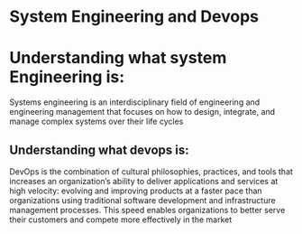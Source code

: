 # System Engineering and Devops

# Understanding what system Engineering is:
Systems engineering is an interdisciplinary field of engineering and engineering management that focuses on how to design, integrate, and manage complex systems over their life cycles

## Understanding what devops is:
DevOps is the combination of cultural philosophies, practices, and tools that increases an organization’s ability to deliver applications and services at high velocity: evolving and improving products at a faster pace than organizations using traditional software development and infrastructure management processes. This speed enables organizations to better serve their customers and compete more effectively in the market
